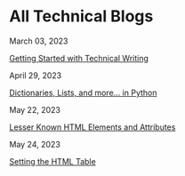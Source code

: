 # All Technical Blogs

March 03, 2023

[Getting Started with Technical Writing](https://jeffreygraessley.com/blog/2023/getting-started-with-technical-writing)

April 29, 2023

[Dictionaries, Lists, and more... in Python](https://jeffreygraessley.com/blog/2023/dictionaries-lists-and-more)

May 22, 2023

[Lesser Known HTML Elements and Attributes](https://jeffreygraessley.com/blog/2023/lesser-known-html-elements-and-attributes)

May 24, 2023

[Setting the HTML Table](https://jeffreygraessley.com/blog/2023/setting-the-html-table)

